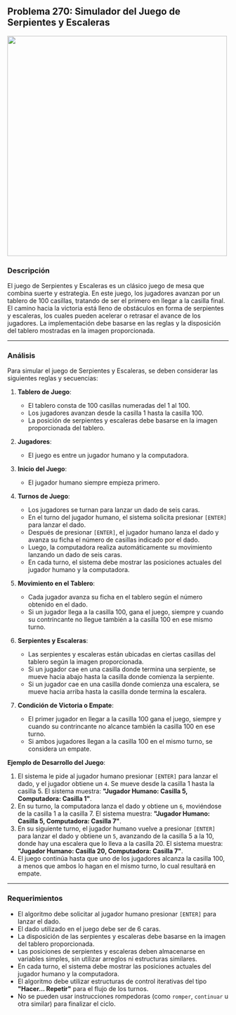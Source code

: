 ## **Problema 270: Simulador del Juego de Serpientes y Escaleras**

[<img src="https://www.thermmark.co.uk/wp-content/uploads/2017/01/TMG003-100LF-Snakes-Ladders-1-100-Large-Full-Solid.png" width="500px">](https://www.thermmark.co.uk/wp-content/uploads/2017/01/TMG003-100LF-Snakes-Ladders-1-100-Large-Full-Solid.png)

### **Descripción**  
El juego de Serpientes y Escaleras es un clásico juego de mesa que combina suerte y estrategia. En este juego, los jugadores avanzan por un tablero de 100 casillas, tratando de ser el primero en llegar a la casilla final. El camino hacia la victoria está lleno de obstáculos en forma de serpientes y escaleras, los cuales pueden acelerar o retrasar el avance de los jugadores. La implementación debe basarse en las reglas y la disposición del tablero mostradas en la imagen proporcionada.

---

### **Análisis**  
Para simular el juego de Serpientes y Escaleras, se deben considerar las siguientes reglas y secuencias:

1. **Tablero de Juego**:
   - El tablero consta de 100 casillas numeradas del 1 al 100.
   - Los jugadores avanzan desde la casilla 1 hasta la casilla 100.
   - La posición de serpientes y escaleras debe basarse en la imagen proporcionada del tablero.

2. **Jugadores**:
   - El juego es entre un jugador humano y la computadora.

3. **Inicio del Juego**:
   - El jugador humano siempre empieza primero.

4. **Turnos de Juego**:
   - Los jugadores se turnan para lanzar un dado de seis caras.
   - En el turno del jugador humano, el sistema solicita presionar `[ENTER]` para lanzar el dado.
   - Después de presionar `[ENTER]`, el jugador humano lanza el dado y avanza su ficha el número de casillas indicado por el dado.
   - Luego, la computadora realiza automáticamente su movimiento lanzando un dado de seis caras.
   - En cada turno, el sistema debe mostrar las posiciones actuales del jugador humano y la computadora.

5. **Movimiento en el Tablero**:
   - Cada jugador avanza su ficha en el tablero según el número obtenido en el dado.
   - Si un jugador llega a la casilla 100, gana el juego, siempre y cuando su contrincante no llegue también a la casilla 100 en ese mismo turno.

6. **Serpientes y Escaleras**:
   - Las serpientes y escaleras están ubicadas en ciertas casillas del tablero según la imagen proporcionada.
   - Si un jugador cae en una casilla donde termina una serpiente, se mueve hacia abajo hasta la casilla donde comienza la serpiente.
   - Si un jugador cae en una casilla donde comienza una escalera, se mueve hacia arriba hasta la casilla donde termina la escalera.

7. **Condición de Victoria o Empate**:
   - El primer jugador en llegar a la casilla 100 gana el juego, siempre y cuando su contrincante no alcance también la casilla 100 en ese turno.
   - Si ambos jugadores llegan a la casilla 100 en el mismo turno, se considera un empate.

**Ejemplo de Desarrollo del Juego**:  
1. El sistema le pide al jugador humano presionar `[ENTER]` para lanzar el dado, y el jugador obtiene un `4`. Se mueve desde la casilla 1 hasta la casilla 5. El sistema muestra: **"Jugador Humano: Casilla 5, Computadora: Casilla 1"**.
2. En su turno, la computadora lanza el dado y obtiene un `6`, moviéndose de la casilla 1 a la casilla 7. El sistema muestra: **"Jugador Humano: Casilla 5, Computadora: Casilla 7"**.
3. En su siguiente turno, el jugador humano vuelve a presionar `[ENTER]` para lanzar el dado y obtiene un `5`, avanzando de la casilla 5 a la 10, donde hay una escalera que lo lleva a la casilla 20. El sistema muestra: **"Jugador Humano: Casilla 20, Computadora: Casilla 7"**.
4. El juego continúa hasta que uno de los jugadores alcanza la casilla 100, a menos que ambos lo hagan en el mismo turno, lo cual resultará en empate.

---

### **Requerimientos**  
- El algoritmo debe solicitar al jugador humano presionar `[ENTER]` para lanzar el dado.
- El dado utilizado en el juego debe ser de 6 caras.
- La disposición de las serpientes y escaleras debe basarse en la imagen del tablero proporcionada.
- Las posiciones de serpientes y escaleras deben almacenarse en variables simples, sin utilizar arreglos ni estructuras similares.
- En cada turno, el sistema debe mostrar las posiciones actuales del jugador humano y la computadora.
- El algoritmo debe utilizar estructuras de control iterativas del tipo **"Hacer... Repetir"** para el flujo de los turnos.
- No se pueden usar instrucciones rompedoras (como `romper`, `continuar` u otra similar) para finalizar el ciclo.
